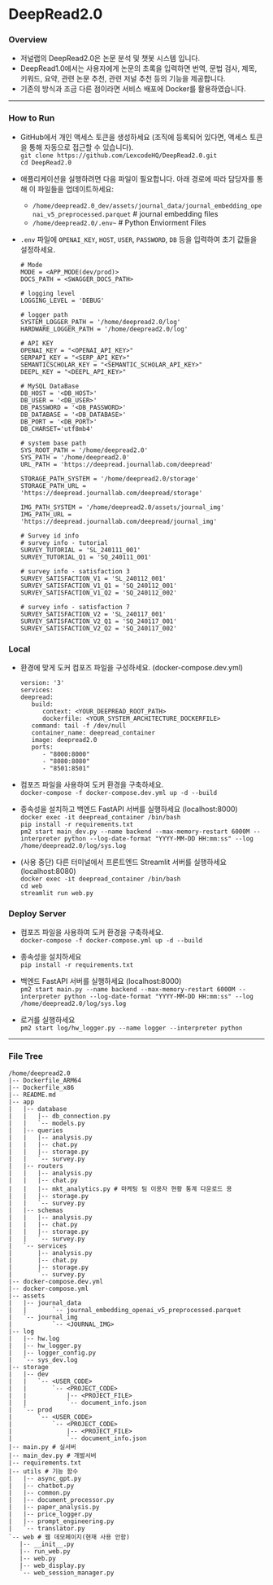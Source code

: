 # DeepRead2.0  

### Overview
- 저널랩의 DeepRead2.0은 논문 분석 및 챗봇 시스템 입니다.
- DeepRead1.0에서는 사용자에게 논문의 초록을 입력하면 번역, 문법 검사, 제목, 키워드, 요약, 관련 논문 추천, 관련 저널 추천 등의 기능을 제공합니다.
- 기존의 방식과 조금 다른 점이라면 서비스 배포에 Docker를 활용하였습니다.
---
### How to Run
- GitHub에서 개인 액세스 토큰을 생성하세요 (조직에 등록되어 있다면, 액세스 토큰을 통해 자동으로 접근할 수 있습니다).  
`git clone https://github.com/LexcodeHQ/DeepRead2.0.git`  
`cd DeepRead2.0`  

- 애플리케이션을 실행하려면 다음 파일이 필요합니다. 아래 경로에 따라 담당자를 통해 이 파일들을 업데이트하세요:
    - `/home/deepread2.0_dev/assets/journal_data/journal_embedding_openai_v5_preprocessed.parquet` # journal embedding files
    - `/home/deepread2.0/.env~` # Python Enviorment Files
- `.env` 파일에 `OPENAI_KEY`, `HOST`, `USER`, `PASSWORD`, `DB` 등을 입력하여 초기 값들을 설정하세요.     
   ```
   # Mode
   MODE = <APP_MODE(dev/prod)>
   DOCS_PATH = <SWAGGER_DOCS_PATH>

   # logging level
   LOGGING_LEVEL = 'DEBUG'

   # logger path
   SYSTEM_LOGGER_PATH = '/home/deepread2.0/log'
   HARDWARE_LOGGER_PATH = '/home/deepread2.0/log'

   # API KEY
   OPENAI_KEY = "<OPENAI_API_KEY>"
   SERPAPI_KEY = "<SERP_API_KEY>"
   SEMANTICSCHOLAR_KEY = "<SEMANTIC_SCHOLAR_API_KEY>"
   DEEPL_KEY = "<DEEPL_API_KEY>"

   # MySQL DataBase
   DB_HOST = '<DB_HOST>'
   DB_USER = '<DB_USER>'
   DB_PASSWORD = '<DB_PASSWORD>'
   DB_DATABASE = '<DB_DATABASE>'
   DB_PORT = '<DB_PORT>'
   DB_CHARSET='utf8mb4'

   # system base path
   SYS_ROOT_PATH = '/home/deepread2.0'
   SYS_PATH = '/home/deepread2.0'
   URL_PATH = 'https://deepread.journallab.com/deepread'

   STORAGE_PATH_SYSTEM = '/home/deepread2.0/storage'
   STORAGE_PATH_URL = 'https://deepread.journallab.com/deepread/storage'

   IMG_PATH_SYSTEM = '/home/deepread2.0/assets/journal_img'
   IMG_PATH_URL = 'https://deepread.journallab.com/deepread/journal_img'

   # Survey id info
   # survey info - tutorial 
   SURVEY_TUTORIAL = 'SL_240111_001' 
   SURVEY_TUTORIAL_Q1 = 'SQ_240111_001'

   # survey info - satisfaction 3
   SURVEY_SATISFACTION_V1 = 'SL_240112_001'
   SURVEY_SATISFACTION_V1_Q1 = 'SQ_240112_001'
   SURVEY_SATISFACTION_V1_Q2 = 'SQ_240112_002'

   # survey info - satisfaction 7
   SURVEY_SATISFACTION_V2 = 'SL_240117_001'
   SURVEY_SATISFACTION_V2_Q1 = 'SQ_240117_001'
   SURVEY_SATISFACTION_V2_Q2 = 'SQ_240117_002'
   ```  

### Local

- 환경에 맞게 도커 컴포즈 파일을 구성하세요. (docker-compose.dev.yml)
   ```
   version: '3'
   services:
   deepread:
      build:
         context: <YOUR_DEEPREAD_ROOT_PATH>
         dockerfile: <YOUR_SYSTEM_ARCHITECTURE_DOCKERFILE>
      command: tail -f /dev/null
      container_name: deepread_container
      image: deepread2.0
      ports:
         - "8000:8000"
         - "8080:8080"
         - "8501:8501"
   ```
   
- 컴포즈 파일을 사용하여 도커 환경을 구축하세요.  
`docker-compose -f docker-compose.dev.yml up -d --build`  

- 종속성을 설치하고 백엔드 FastAPI 서버를 실행하세요 (localhost:8000)  
`docker exec -it deepread_container /bin/bash`  
`pip install -r requirements.txt`  
`pm2 start main_dev.py --name backend --max-memory-restart 6000M --interpreter python --log-date-format "YYYY-MM-DD HH:mm:ss" --log /home/deepread2.0/log/sys.log`  
   
- (사용 중단) 다른 터미널에서 프론트엔드 Streamlit 서버를 실행하세요 (localhost:8080)  
`docker exec -it deepread_container /bin/bash`  
`cd web`  
`streamlit run web.py`  

### Deploy Server

- 컴포즈 파일을 사용하여 도커 환경을 구축하세요.  
`docker-compose -f docker-compose.yml up -d --build`  

- 종속성을 설치하세요  
`pip install -r requirements.txt`  

- 백엔드 FastAPI 서버를 실행하세요 (localhost:8000)  
`pm2 start main.py --name backend --max-memory-restart 6000M --interpreter python --log-date-format "YYYY-MM-DD HH:mm:ss" --log /home/deepread2.0/log/sys.log`  
   
- 로거를 실행하세요  
`pm2 start log/hw_logger.py --name logger --interpreter python`  
---

### File Tree

   ```
   /home/deepread2.0
   |-- Dockerfile_ARM64
   |-- Dockerfile_x86
   |-- README.md
   |-- app
   |   |-- database
   |   |   |-- db_connection.py
   |   |   `-- models.py
   |   |-- queries
   |   |   |-- analysis.py
   |   |   |-- chat.py
   |   |   |-- storage.py
   |   |   `-- survey.py
   |   |-- routers
   |   |   |-- analysis.py
   |   |   |-- chat.py
   |   |   |-- mkt_analytics.py # 마케팅 팀 이용자 현황 통계 다운로드 용
   |   |   |-- storage.py
   |   |   `-- survey.py
   |   |-- schemas
   |   |   |-- analysis.py
   |   |   |-- chat.py
   |   |   |-- storage.py
   |   |   `-- survey.py
   |   `-- services
   |       |-- analysis.py
   |       |-- chat.py
   |       |-- storage.py
   |       `-- survey.py
   |-- docker-compose.dev.yml
   |-- docker-compose.yml
   |-- assets
   |   |-- journal_data
   |   |       `-- journal_embedding_openai_v5_preprocessed.parquet
   |   `-- journal_img
   |           `-- <JOURNAL_IMG>
   |-- log
   |   |-- hw.log
   |   |-- hw_logger.py
   |   |-- logger_config.py
   |   `-- sys_dev.log
   |-- storage
   |   |-- dev
   |   |   `-- <USER_CODE>
   |   |       `-- <PROJECT_CODE>
   |   |           |-- <PROJECT_FILE>
   |   |           `-- document_info.json
   |   `-- prod
   |       `-- <USER_CODE>
   |           `-- <PROJECT_CODE>
   |               |-- <PROJECT_FILE>
   |               `-- document_info.json
   |-- main.py # 실서버
   |-- main_dev.py # 개발서버
   |-- requirements.txt
   |-- utils # 기능 함수
   |   |-- async_gpt.py
   |   |-- chatbot.py
   |   |-- common.py
   |   |-- document_processor.py
   |   |-- paper_analysis.py
   |   |-- price_logger.py
   |   |-- prompt_engineering.py
   |   `-- translator.py
   `-- web # 웹 데모페이지(현재 사용 안함)
      |-- __init__.py
      |-- run_web.py
      |-- web.py
      |-- web_display.py
      `-- web_session_manager.py
   ```